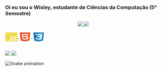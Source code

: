 ### Oi eu sou o Wisley, estudante de Ciências da Computação (5° Semestre)
<div align="center">
  <a href="https://github.com/wisleyaraujo">
  <img height="180em" src="https://github-readme-stats.vercel.app/api?username=wisleyaraujo&show_icons=true&theme=dracula&include_all_commits=true&count_private=true"/>
  <img height="180em" src="https://github-readme-stats.vercel.app/api/top-langs/?username=wisleyaraujo&layout=compact&langs_count=7&theme=dracula"/>
</div>
<div style="display: inline_block"><br>
  <img align="center" alt="Zey-Js" height="30" width="40" src="https://raw.githubusercontent.com/devicons/devicon/master/icons/javascript/javascript-plain.svg">
  <img align="center" alt="Zey-HTML" height="30" width="40" src="https://raw.githubusercontent.com/devicons/devicon/master/icons/html5/html5-original.svg">
  <img align="center" alt="Zey-CSS" height="30" width="40" src="https://raw.githubusercontent.com/devicons/devicon/master/icons/css3/css3-original.svg">
  
</div>
  
  ##
 
<div> 
  <a href = "mailto:wisleyaraujosantos@gmail.com"><img src="https://img.shields.io/badge/-Gmail-%23333?style=for-the-badge&logo=gmail&logoColor=white" target="_blank"></a>
  <a href="https://www.linkedin.com/in/wisley-araujo-203324205/" target="_blank"><img src="https://img.shields.io/badge/-LinkedIn-%230077B5?style=for-the-badge&logo=linkedin&logoColor=white" target="_blank"></a> 
 
  ![Snake animation](https://github.com/wisleyaraujo/wisleyaraujo/blob/output/github-contribution-grid-snake.svg)
 
</div>

